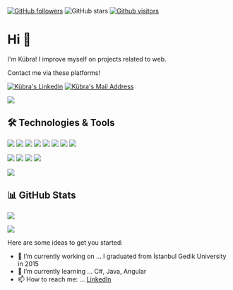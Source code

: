 [![GitHub followers](https://img.shields.io/github/followers/kubraterzi?style=social)](https://github.com/kubraterzi?tab=followers)
![GitHub stars](https://img.shields.io/github/stars/kubraterzi?style=social)
[![Github visitors](https://visitor-badge.glitch.me/badge?page_id=kubraterzi.visitor-badge)](https://GitHub.com/kubraterzi/StrapDown.js/stargazers/)


# Hi 👋
I'm Kübra! I improve myself on projects related to web.

Contact me via these platforms! 

  <a href="https://www.linkedin.com/in/kubra-terzi/" target="_blank" rel="nofollow"><img alt="Kübra's Linkedin" src="https://img.shields.io/badge/LinkedIn-0077B5?style=for-the-badge&logo=linkedin&logoColor=white" /></a>
  <a href="mailto:kubraterzi0394@gmail.com" target="_blank" rel="nofollow"><img alt="Kübra's Mail Address" src="https://img.shields.io/badge/Gmail-D14836?style=for-the-badge&logo=gmail&logoColor=white" /></a>

<img src="https://img.shields.io/badge/GitHub-100000?style=for-the-badge&logo=github&logoColor=whitee"></img>
  
## 🛠 Technologies & Tools 

<img src="https://img.shields.io/badge/React-20232A?style=for-the-badge&logo=react&logoColor=61DAFB"></img>
<img src="https://img.shields.io/badge/Redux-593D88?style=for-the-badge&logo=redux&logoColor=white"></img>
<img src="https://img.shields.io/badge/JavaScript-F7DF1E?style=for-the-badge&logo=javascript&logoColor=black"> </img>
<img src="https://img.shields.io/badge/Angular-DD0031?style=for-the-badge&logo=angular&logoColor=white"></img>
<img src="https://img.shields.io/badge/TypeScript-007ACC?style=for-the-badge&logo=typescript&logoColor=white"></img>
<img src="https://img.shields.io/badge/HTML5-E34F26?style=for-the-badge&logo=html5&logoColor=white"></img>
<img src="https://img.shields.io/badge/CSS3-1572B6?style=for-the-badge&logo=css3&logoColor=white"></img>
<img src="https://img.shields.io/badge/Sass-CC6699?style=for-the-badge&logo=sass&logoColor=white"></img>

<img src="https://img.shields.io/badge/C%23-239120?style=for-the-badge&logo=c-sharp&logoColor=white"></img>
<img src="https://img.shields.io/badge/.NET-5C2D91?style=for-the-badge&logo=.net&logoColor=white"></img>
<img src="https://img.shields.io/badge/Java-ED8B00?style=for-the-badge&logo=java&logoColor=white"></img>
<img src="https://img.shields.io/badge/Spring-6DB33F?style=for-the-badge&logo=spring&logoColor=white"></img>

<img src="https://img.shields.io/badge/Microsoft_SQL_Server-CC2927?style=for-the-badge&logo=microsoft-sql-server&logoColor=white"></img>




## 📊 GitHub Stats

<p align="center">
  <p>
    <img src="https://github-readme-stats.vercel.app/api?username=kubraterzi&count_private=true&show_icons=true&theme=tokyonight">
</p>
  <p>
  <img src="https://github-readme-stats.vercel.app/api/top-langs/?username=kubraterzi&hide=python&layout=compact&show_icons=true&theme=tokyonight">
  </p>

</p>



Here are some ideas to get you started:

- 🔭 I’m currently working on ... I graduated from İstanbul Gedik University in 2015
- 🌱 I’m currently learning ... C#, Java, Angular
- 📫 How to reach me: ... [LinkedIn](https://www.linkedin.com/in/k%C3%BCbra-terzi-7b0b83204/)
